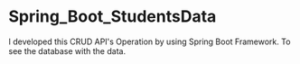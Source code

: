 # Spring_Boot_StudentsData
I developed this CRUD API's Operation by using Spring Boot Framework. To see the database with the data.
